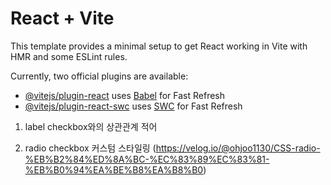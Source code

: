 # React + Vite

This template provides a minimal setup to get React working in Vite with HMR and some ESLint rules.

Currently, two official plugins are available:

- [@vitejs/plugin-react](https://github.com/vitejs/vite-plugin-react/blob/main/packages/plugin-react/README.md) uses [Babel](https://babeljs.io/) for Fast Refresh
- [@vitejs/plugin-react-swc](https://github.com/vitejs/vite-plugin-react-swc) uses [SWC](https://swc.rs/) for Fast Refresh


1. label checkbox와의 상관관계 적어

2. radio checkbox 커스텀 스타일링
   (https://velog.io/@ohjoo1130/CSS-radio-%EB%B2%84%ED%8A%BC-%EC%83%89%EC%83%81-%EB%B0%94%EA%BE%B8%EA%B8%B0)